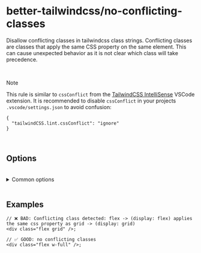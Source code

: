 # better-tailwindcss/no-conflicting-classes

Disallow conflicting classes in tailwindcss class strings. Conflicting classes are classes that apply the same CSS property on the same element. This can cause unexpected behavior as it is not clear which class will take precedence.

<br/>

> [!NOTE]
> This rule is similar to `cssConflict` from the [TailwindCSS IntelliSense](https://marketplace.visualstudio.com/items?itemName=bradlc.vscode-tailwindcss) VSCode extension. It is recommended to disable `cssConflict` in your projects `.vscode/settings.json` to avoid confusion:
>
> ```jsonc
> {
>   "tailwindCSS.lint.cssConflict": "ignore"
> }
> ```

<br/>

## Options

<br/>

<details>
  <summary>Common options</summary>

  <br/>

  These options are common to all rules and can also be set globally via the [`settings` object](../settings/settings.md).

  <br/>

### `attributes`

  The name of the attribute that contains the tailwind classes.  

  **Type**: Array of [Matchers](../configuration/advanced.md)  
  **Default**: [Name](../configuration/advanced.md#name-based-matching) for `"class"` and [strings Matcher](../configuration/advanced.md#types-of-matchers) for `"class", "className"`

  <br/>

### `callees`

  List of function names which arguments should also get linted.
  
  **Type**: Array of [Matchers](../configuration/advanced.md)  
  **Default**: [Matchers](../configuration/advanced.md#types-of-matchers) for `"cc", "clb", "clsx", "cn", "cnb", "ctl", "cva", "cx", "dcnb", "objstr", "tv", "twJoin", "twMerge"`

  <br/>

### `variables`

  List of variable names whose initializer should also get linted.  
  
  **Type**: Array of [Matchers](../configuration/advanced.md)  
  **Default**:  [strings Matcher](../configuration/advanced.md#types-of-matchers) for `"className", "classNames", "classes", "style", "styles"`

  <br/>

### `tags`

  List of template literal tag names whose content should get linted.  
  
  **Type**: Array of [Matchers](../configuration/advanced.md)  
  **Default**: None

  Note: When using the `tags` option, it is recommended to use the [strings Matcher](../configuration/advanced.md#types-of-matchers) for your tag names. This will ensure that nested expressions get linted correctly.

  <br/>

### `entryPoint`

  The path to the entry file of the css based tailwind config (eg: `src/global.css`).  
  If not specified, the plugin will fall back to the default configuration.  

  **Type**: `string`  
  **Default**: `undefined`

  <br/>

### `tailwindConfig`

  The path to the `tailwind.config.js` file. If not specified, the plugin will try to find it automatically or falls back to the default configuration.  
  This can also be set globally via the [`settings` object](../settings/settings.md#tailwindConfig).  

  For tailwindcss v4 and the css based config, use the [`entryPoint`](#entrypoint) option instead.

  **Type**: `string`  
  **Default**: `undefined`

</details>

<br/>

## Examples

```tsx
// ❌ BAD: Conflicting class detected: flex -> (display: flex) applies the same css property as grid -> (display: grid)
<div class="flex grid" />;
```

```tsx
// ✅ GOOD: no conflicting classes
<div class="flex w-full" />;
```

